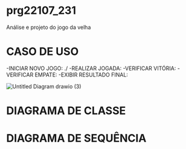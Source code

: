# prg22107_231
Análise e projeto do jogo da velha

# CASO DE USO

-INICIAR NOVO JOGO: ./
-REALIZAR JOGADA:
-VERIFICAR VITÓRIA:
-VERIFICAR EMPATE:
-EXIBIR RESULTADO FINAL:

![Untitled Diagram drawio (3)](https://user-images.githubusercontent.com/92868328/224019536-fb3b963f-29c6-4b88-bf51-b81c7f00e950.png)

# DIAGRAMA DE CLASSE

# DIAGRAMA DE SEQUÊNCIA
